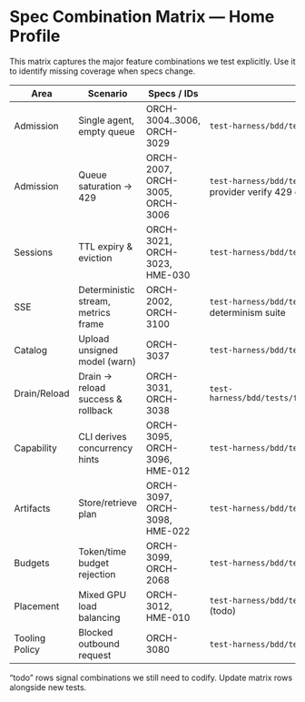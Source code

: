 # Spec Combination Matrix — Home Profile

This matrix captures the major feature combinations we test explicitly. Use it to identify missing coverage when specs change.

| Area | Scenario | Specs / IDs | Tests |
|------|----------|-------------|-------|
| Admission | Single agent, empty queue | ORCH-3004..3006, ORCH-3029 | `test-harness/bdd/tests/features/data_plane/admission_queue.feature` |
| Admission | Queue saturation → 429 | ORCH-2007, ORCH-3005, ORCH-3006 | `test-harness/bdd/tests/features/data_plane/backpressure.feature`, provider verify 429 cases |
| Sessions | TTL expiry & eviction | ORCH-3021, ORCH-3023, HME-030 | `test-harness/bdd/tests/features/data_plane/sessions.feature` |
| SSE | Deterministic stream, metrics frame | ORCH-2002, ORCH-3100 | `test-harness/bdd/tests/features/data_plane/sse_stream.feature`, determinism suite |
| Catalog | Upload unsigned model (warn) | ORCH-3037 | `test-harness/bdd/tests/features/control_plane/catalog.feature` |
| Drain/Reload | Drain → reload success & rollback | ORCH-3031, ORCH-3038 | `test-harness/bdd/tests/features/control_plane/pool_drain_reload.feature` |
| Capability | CLI derives concurrency hints | ORCH-3095, ORCH-3096, HME-012 | `test-harness/bdd/tests/features/control_plane/capabilities.feature` |
| Artifacts | Store/retrieve plan | ORCH-3097, ORCH-3098, HME-022 | `test-harness/bdd/tests/features/control_plane/artifacts.feature` |
| Budgets | Token/time budget rejection | ORCH-3099, ORCH-2068 | `test-harness/bdd/tests/features/data_plane/budgets.feature` |
| Placement | Mixed GPU load balancing | ORCH-3012, HME-010 | `test-harness/bdd/tests/features/data_plane/mixed_gpu.feature` (todo) |
| Tooling Policy | Blocked outbound request | ORCH-3080 | `test-harness/bdd/tests/features/tooling/policy.feature` (todo) |

“todo” rows signal combinations we still need to codify. Update matrix rows alongside new tests.
